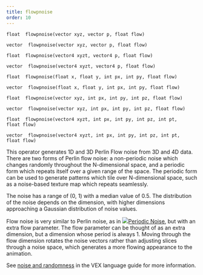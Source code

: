 ```yaml
---
title: flowpnoise
order: 10
---
```

`float  flowpnoise(vector xyz, vector p, float flow)`

`vector  flowpnoise(vector xyz, vector p, float flow)`

`float  flowpnoise(vector4 xyzt, vector4 p, float flow)`

`vector  flowpnoise(vector4 xyzt, vector4 p, float flow)`

`float  flowpnoise(float x, float y, int px, int py, float flow)`

`vector  flowpnoise(float x, float y, int px, int py, float flow)`

`float  flowpnoise(vector xyz, int px, int py, int pz, float flow)`

`vector  flowpnoise(vector xyz, int px, int py, int pz, float flow)`

`float  flowpnoise(vector4 xyzt, int px, int py, int pz, int pt, float flow)`

`vector  flowpnoise(vector4 xyzt, int px, int py, int pz, int pt, float flow)`

This operator generates 1D and 3D Perlin Flow noise from 3D and 4D data.
There are two forms of Perlin flow noise: a non-periodic noise which changes
randomly throughout the N-dimensional space, and a periodic form which
repeats itself over a given range of the space. The periodic form can be
used to generate patterns which tile over N-dimensional space, such as a
noise-based texture map which repeats seamlessly.

The noise has a range of (0, 1) with a median value of 0.5. The
distribution of the noise depends on the dimension, with higher
dimensions approaching a Gaussian distribution of noise values.

Flow noise is very similar to Perlin noise, as in
[![](../../icons/VOP/periodicnoise.svg)Periodic Noise](../../nodes/vop/periodicnoise.html "Generates 1D and 3D Perlin noise from 1D, 3D and 4D data."), but with an extra flow parameter. The flow
parameter can be thought of as an extra dimension, but a dimension
whose period is always 1. Moving through the flow dimension rotates
the noise vectors rather than adjusting slices through a noise space, which generates a more flowing appearance to the animation.

See [noise and randomness](../random.html) in the VEX language
guide for more information.

